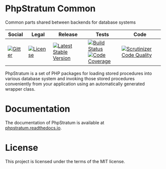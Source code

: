 # PhpStratum Common

Common parts shared between backends for database systems

<table>
<thead>
<tr>
<th>Social</th>
<th>Legal</th>
<th>Release</th>
<th>Tests</th>
<th>Code</th>
</tr>
</thead>
<tbody>
<tr>
<td>
<a href="https://gitter.im/SetBased/php-stratum?utm_source=badge&utm_medium=badge&utm_campaign=pr-badge"><img src="https://badges.gitter.im/SetBased/php-stratum.svg" alt="Gitter"/></a>
</td>
<td>
<a href="https://packagist.org/packages/setbased/php-stratum-common"><img src="https://poser.pugx.org/setbased/php-stratum-common/license" alt="License"/></a>
</td>
<td>
<a href="https://packagist.org/packages/setbased/php-stratum-common"><img src="https://poser.pugx.org/setbased/php-stratum-common/v/stable" alt="Latest Stable Version"/></a><br/>
</td>
<td>
<a href="https://github.com/SetBased/php-stratum-common/actions/workflows/unit.yml"><img src="https://github.com/SetBased/php-stratum-common/actions/workflows/unit.yml/badge.svg" alt="Build Status"/></a><br/>
<a href="https://codecov.io/gh/SetBased/php-stratum-common"><img src="https://codecov.io/gh/SetBased/php-stratum-common/branch/master/graph/badge.svg" alt="Code Coverage"/></a>
</td>
<td>
<a href="https://scrutinizer-ci.com/g/DatabaseStratum/php-stratum-common/?branch=master"><img src="https://scrutinizer-ci.com/g/DatabaseStratum/php-stratum-common/badges/quality-score.png?b=master" alt="Scrutinizer Code Quality"/></a>
</td>
</tr>
</tbody>
</table>

PhpStratum is a set of PHP packages for loading stored procedures into various database system and invoking those stored procedures conveniently from your application using an automatically generated wrapper class.

Documentation
=============

The documentation of PhpStratum is available at [phpstratum.readthedocs.io](https://phpstratum.readthedocs.io).

License
=======

This project is licensed under the terms of the MIT license.
